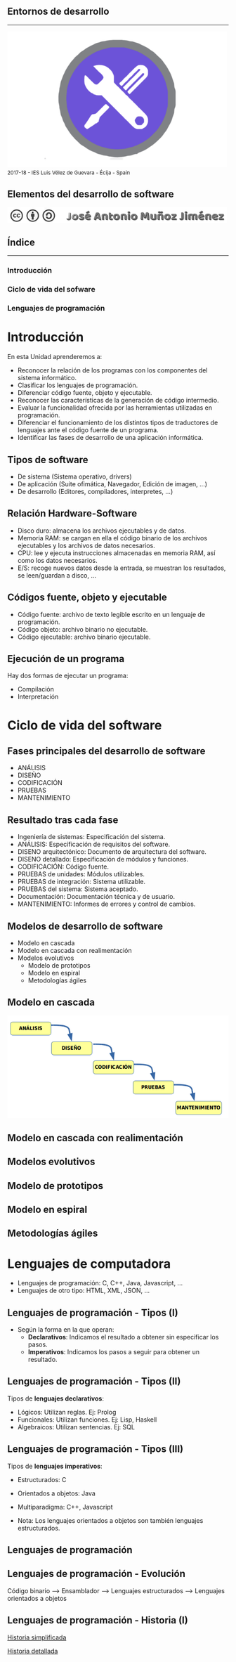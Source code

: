 <!---
Ejemplos

<video class="stretch" controls><source src="http://clips.vorwaerts-gmbh.de/big_buck_bunny.mp4" type="video/mp4"></video>
<iframe width="560" height="315" src="https://www.youtube.com/embed/3RBq-WlL4cU" frameborder="0" allowfullscreen></iframe>

slide: data-background="#ff0000" 
element: class="fragment" data-fragment-index="1"
-->
## Entornos de desarrollo
---
![Entornos de desarrollo](assets/entornosdesarrollo.png)
<small> 2017-18 - IES Luis Vélez de Guevara - Écija - Spain </small>


## Elementos del desarrollo de software

[![cc-by-sa](assets/cc-by-sa.png)](http://creativecommons.org/licenses/by-sa/4.0/)


## Índice
--- 
### Introducción
### Ciclo de vida del sofware
### Lenguajes de programación

<!--- Note: Nota a pie de página. -->



# Introducción


En esta Unidad aprenderemos a:

- Reconocer la relación de los programas con los componentes del sistema informático.
- Clasificar los lenguajes de programación.
- Diferenciar código fuente, objeto y ejecutable.
- Reconocer las características de la generación de código intermedio.
- Evaluar la funcionalidad ofrecida por las herramientas utilizadas en programación.
- Diferenciar el funcionamiento de los distintos tipos de traductores de lenguajes ante el código fuente de un programa.
- Identificar las fases de desarrollo de una aplicación informática.


## Tipos de software 

- De sistema (Sistema operativo, drivers)
- De aplicación (Suite ofimática, Navegador, Edición de imagen, ...)
- De desarrollo (Editores, compiladores, interpretes, ...)


## Relación Hardware-Software  

- Disco duro: almacena los archivos ejecutables y de datos.
- Memoria RAM: se cargan en ella el código binario de los archivos ejecutables y los archivos de datos necesarios.
- CPU: lee y ejecuta instrucciones almacenadas en memoria RAM, así como los datos necesarios.
- E/S: recoge nuevos datos desde la entrada, se muestran los resultados, se leen/guardan a disco, ...


## Códigos fuente, objeto y ejecutable

- Código fuente: archivo de texto legible escrito en un lenguaje de programación.
- Código objeto: archivo binario no ejecutable.
- Código ejecutable: archivo binario ejecutable. 


## Ejecución de un programa

Hay dos formas de ejecutar un programa:
- Compilación
- Interpretación



# Ciclo de vida del software


## Fases principales del desarrollo de software

- ANÁLISIS  
- DISEÑO
- CODIFICACIÓN
- PRUEBAS
- MANTENIMIENTO  
 

##  Resultado tras cada fase

- Ingeniería de sistemas: Especificación del sistema.
- ANÁLISIS: Especificación de requisitos del software.
- DISENO arquitectónico: Documento de arquitectura del software.
- DISENO detallado: Especificación de módulos y funciones.
- CODIFICACIÓN: Código fuente.
- PRUEBAS de unidades: Módulos utilizables.
- PRUEBAS de integración: Sistema utilizable.
- PRUEBAS del sistema: Sistema aceptado.
- Documentación: Documentación técnica y de usuario. 
- MANTENIMIENTO: Informes de errores y control de cambios.


## Modelos de desarrollo de software

- Modelo en cascada
- Modelo en cascada con realimentación
- Modelos evolutivos
  - Modelo de prototipos
  - Modelo en espiral
  - Metodologías ágiles


## Modelo en cascada

![Modelo en cascada](assets/cascada.png)


## Modelo en cascada con realimentación


## Modelos evolutivos


## Modelo de prototipos


## Modelo en espiral


## Metodologías ágiles



# Lenguajes de computadora

- Lenguajes de programación: C, C++, Java, Javascript, ...
- Lenguajes de otro tipo: HTML, XML, JSON, ...


## Lenguajes de programación - Tipos (I)

- Según la forma en la que operan:
  - __Declarativos__: Indicamos el resultado a obtener sin especificar los pasos.
  - __Imperativos__: Indicamos los pasos a seguir para obtener un resultado.


## Lenguajes de programación - Tipos (II)

Tipos de __lenguajes declarativos__:
  - Lógicos: Utilizan reglas. Ej: Prolog
  - Funcionales: Utilizan funciones. Ej: Lisp, Haskell
  - Algebraicos: Utilizan sentencias. Ej: SQL
  

## Lenguajes de programación - Tipos (III)

Tipos de __lenguajes imperativos__:
  - Estructurados: C
  - Orientados a objetos: Java
  - Multiparadigma: C++, Javascript

- Nota: Los lenguajes orientados a objetos son también lenguajes estructurados. 


## Lenguajes de programación



## Lenguajes de programación - Evolución

Código binario --> Ensamblador --> Lenguajes estructurados --> Lenguajes orientados a objetos


## Lenguajes de programación - Historia (I)

[Historia simplificada](http://rigaux.org/language-study/diagram-light.png)

[Historia detallada](http://rigaux.org/language-study/diagram.png)

